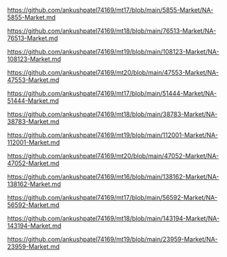 <p><a href="https://github.com/ankushpatel74169/mt17/blob/main/5855-Market/NA-5855-Market.md">https://github.com/ankushpatel74169/mt17/blob/main/5855-Market/NA-5855-Market.md</a></p><p><a href="https://github.com/ankushpatel74169/mt18/blob/main/76513-Market/NA-76513-Market.md">https://github.com/ankushpatel74169/mt18/blob/main/76513-Market/NA-76513-Market.md</a></p><p><a href="https://github.com/ankushpatel74169/mt19/blob/main/108123-Market/NA-108123-Market.md">https://github.com/ankushpatel74169/mt19/blob/main/108123-Market/NA-108123-Market.md</a></p><p><a href="https://github.com/ankushpatel74169/mt20/blob/main/47553-Market/NA-47553-Market.md">https://github.com/ankushpatel74169/mt20/blob/main/47553-Market/NA-47553-Market.md</a></p><p><a href="https://github.com/ankushpatel74169/mt17/blob/main/51444-Market/NA-51444-Market.md">https://github.com/ankushpatel74169/mt17/blob/main/51444-Market/NA-51444-Market.md</a></p><p><a href="https://github.com/ankushpatel74169/mt18/blob/main/38783-Market/NA-38783-Market.md">https://github.com/ankushpatel74169/mt18/blob/main/38783-Market/NA-38783-Market.md</a></p><p><a href="https://github.com/ankushpatel74169/mt19/blob/main/112001-Market/NA-112001-Market.md">https://github.com/ankushpatel74169/mt19/blob/main/112001-Market/NA-112001-Market.md</a></p><p><a href="https://github.com/ankushpatel74169/mt20/blob/main/47052-Market/NA-47052-Market.md">https://github.com/ankushpatel74169/mt20/blob/main/47052-Market/NA-47052-Market.md</a></p><p><a href="https://github.com/ankushpatel74169/mt16/blob/main/138162-Market/NA-138162-Market.md">https://github.com/ankushpatel74169/mt16/blob/main/138162-Market/NA-138162-Market.md</a></p><p><a href="https://github.com/ankushpatel74169/mt17/blob/main/56592-Market/NA-56592-Market.md">https://github.com/ankushpatel74169/mt17/blob/main/56592-Market/NA-56592-Market.md</a></p><p><a href="https://github.com/ankushpatel74169/mt18/blob/main/143194-Market/NA-143194-Market.md">https://github.com/ankushpatel74169/mt18/blob/main/143194-Market/NA-143194-Market.md</a></p><p><a href="https://github.com/ankushpatel74169/mt19/blob/main/23959-Market/NA-23959-Market.md">https://github.com/ankushpatel74169/mt19/blob/main/23959-Market/NA-23959-Market.md</a></p>

